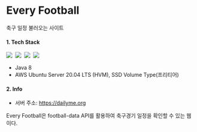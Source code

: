 # Every Football
축구 일정 불러오는 사이트

#### 1. Tech Stack
<img src="https://img.shields.io/badge/Sping%20Boot-6DB33F?style=flat&logo=Spring%20Boot&logoColor=555"/>&nbsp;
<img src="https://img.shields.io/badge/AWS-FF9900?style=flat&logo=Amazon&logoColor=555"/>&nbsp;
<img src="https://img.shields.io/badge/Linux-FCC624?style=flat&logo=Linux&logoColor=555"/>&nbsp;
<img src="https://img.shields.io/badge/Java-007396?style=flat&logo=Java&logoColor=555"/>

- Java 8
- AWS Ubuntu Server 20.04 LTS (HVM), SSD Volume Type(프리티어)

#### 2. Info

- 서버 주소: <https://dailyme.org>

Every Football은 football-data API를 활용하여 축구경기 일정을 확인할 수 있는 웹이다.


